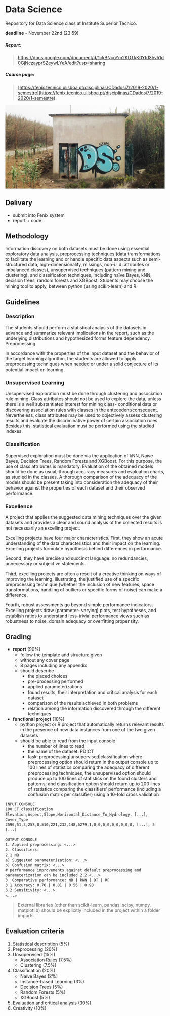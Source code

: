 # Data Science
Repository for Data Science class at Institute Superior Técnico.

**deadline** - November 22nd (23:59)

##### Report:
> https://docs.google.com/document/d/1ckBNcoYm2KDTkK0Ytd3hv51d0GjNczayprSZeywLYeA/edit?usp=sharing


##### Course page:
>[https://fenix.tecnico.ulisboa.pt/disciplinas/CDadosi7/2019-2020/1-semestre](https://fenix.tecnico.ulisboa.pt/disciplinas/CDadosi7/2019-2020/1-semestre)

![DSCREW](img/dscrew.jpg)


## Delivery
- submit into Fenix system
- report + code

## Methodology
Information discovery on both datasets must be done using essential exploratory data analysis, preprocessing techniques (data transformations to facilitate the learning and or handle specific data aspects such as semi-structured data, high-dimensionality, missings, non-i.i.d. attributes or imbalanced classes), unsupervised techniques (pattern mining and clustering), and classification techniques, including naïve Bayes, kNN, decision trees, random forests and XGBoost.
Students may choose the mining tool to apply, between python (using scikit-learn) and R.

## Guidelines

### Description
The students should perform a statistical analysis of the datasets in advance and summarize relevant implications in the report, such as the underlying distributions and hypothesized forms feature dependency.
Preprocessing

In accordance with the properties of the input dataset and the behavior of the target learning algorithm, the students are allowed to apply preprocessing techniques when needed or under a solid conjecture of its potential impact on learning.

### Unsupervised Learning
Unsupervised exploration must be done through clustering and association rule mining. Class attributes should not be used to explore the data, unless there is a well substantiated interest for mining class- conditional data or discovering association rules with classes in the antecedent/consequent. Nevertheless, class attributes may be used to objectively assess clustering results and evaluate the discriminative power of certain association rules. Besides this, statistical evaluation must be performed using the studied indexes.

### Classification
Supervised exploration must be done via the application of kNN, Naïve Bayes, Decision Trees, Random Forests and XGBoost. For this purpose, the use of class attributes is mandatory. Evaluation of the obtained models should be done as usual, through accuracy measures and evaluation charts, as studied in the classes. A thorough comparison of the adequacy of the models should be present taking into consideration the adequacy of their behavior against the properties of each dataset and their observed performance.

### Excellence
A project that applies the suggested data mining techniques over the given datasets and provides a clear and sound analysis of the collected results is not necessarily an excelling project.

Excelling projects have four major characteristics.
First, they show an acute understanding of the data characteristics and their impact on the learning. Excelling projects formulate hypothesis behind differences in performance.

Second, they have precise and succinct language: no redundancies, unnecessary or subjective statements. 

Third, excelling projects are often a result of a creative thinking on ways of improving the learning. Illustrating, the justified use of a specific preprocessing technique (whether the inclusion of new features, space transformations, handling of outliers or specific forms of noise) can make a difference.

Fourth, robust assessments go beyond simple performance indicators. Excelling projects draw (parameter- varying) plots, test hypotheses, and establish ratios to understand less-trivial performance views such as robustness to noise, domain adequacy or overfitting propensity.

## Grading 
- **report** (90%)
    - follow the template and structure given
    - without any cover page
    - 8 pages including any appendix
    - should describe
        - the placed choices
        - pre-processing performed 
        - applied parameterizations
        - found results, their interpretation and critical analysis for each dataset
        - comparison of the results achieved in both problems
        - relation among the information discovered through the different techniques
- **functional project** (10%)
    - python project or R project that automatically returns relevant results in the presence of new data instances from one of the two given datasets
    - should be able to read from the input console
        - the number of lines to read
        - the name of the dataset: PD|CT
        - task: preprocessing|unsupervised|classification where preprocessing option should return in the output console up to 100 lines of statistics comparing the adequacy of different preprocessing techniques, the unsupervised option should produce up to 100 lines of statistics on the found clusters and patterns; and classification option should return up to 200 lines of statistics comparing the classifiers’ performance (including a confusion matrix per classifier) using a 10-fold cross validation

```
INPUT CONSOLE
100 CT classification Elevation,Aspect,Slope,Horizontal_Distance_To_Hydrology, [...], Cover_Type 
2596,51,3,258,0,510,221,232,148,6279,1,0,0,0,0,0,0,0,0,0, [...], 5
[...]

OUTPUT CONSOLE
1. Applied preprocessing: <...>
2. Classifiers:
2.1 NB
a) Suggested parameterization: <...>
b) Confusion matrix: <...>
# performance improvements against default preprocessing and parameterization can be included 2.2 <...>
3. Comparative performance: NB | kNN | DT | RF
3.1 Accuracy: 0.76 | 0.81 | 0.56 | 0.90
3.2 Sensitivity: <...>
<...>
```

>External libraries (other than scikit-learn, pandas, scipy, numpy, matplotlib) should be explicitly included in the project within a folder imports.

## Evaluation criteria
1. Statistical description (5%) 
1. Preprocessing (20%)
1. Unsupervised (15%)
    - Association Rules (7.5%)
    - Clustering (7.5%) 
1. Classification (20%)
    - Naïve Bayes (2%)
    - Instance-based Learning (3%) 
    - Decision Trees (5%)
    - Random Forests (5%)
    - XGBoost (5%)
1. Evaluation and critical analysis (30%)
1. Creativity (10%)


